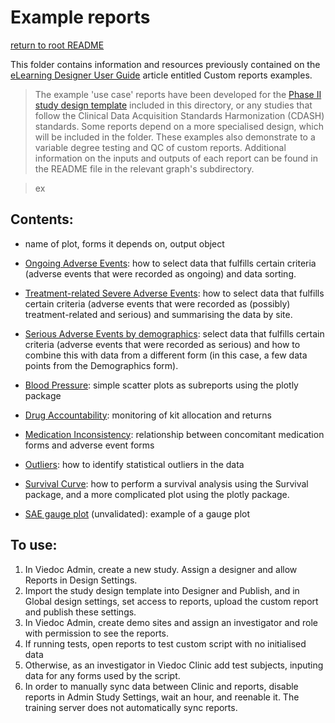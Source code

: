 # Example reports 
[return to root README](../README.md)

This folder contains information and resources previously contained on the  [eLearning Designer User Guide](https://help.viedoc.net/c/e311e6/) article entitled Custom reports examples.

> The example 'use case' reports have been developed for the [Phase II study design template](./StudyDesign_VIEDOC-PHASE-II-TEMPLATE_2.0.xml) included in this directory, or any studies that follow the Clinical Data Acquisition Standards Harmonization (CDASH) standards. Some reports depend on a more specialised design, which will be included in the folder. These examples also demonstrate to a variable degree testing and QC of custom reports. Additional information on the inputs and outputs of each report can be found in the README file in the relevant graph's subdirectory.

> ex

## Contents:
- name of plot, forms it depends on, output object

- [Ongoing Adverse Events](./ongoing-AEs/ongoingAEs.R): how to select data that fulfills certain criteria (adverse events that were recorded as ongoing) and data sorting.
- [Treatment-related Severe Adverse Events](./treatment-related-SAEs/treatmentRelatedSAEs.R): how to select data that fulfills certain criteria (adverse events that were recorded as (possibly) treatment-related and serious) and summarising the data by site.
- [Serious Adverse Events by demographics](./demographics-SAEs/saeDemographics.R): select data that fulfills certain criteria (adverse events that were recorded as serious) and how to combine this with data from a different form (in this case, a few data points from the Demographics form).
- [Blood Pressure](./blood-pressure/bloodPressurePlot.R): simple scatter plots as subreports using the plotly package
- [Drug Accountability](./drug-accountability/drugAccountability.R): monitoring of kit allocation and returns
- [Medication Inconsistency](./medication-inconsistency/medicationInconsistency.R): relationship between concomitant medication forms and adverse event forms
- [Outliers](/outliers/outliers.R): how to identify statistical outliers in the data
- [Survival Curve](./survival-curve/survivalCurvePlotKaplanMeier.R): how to perform a survival analysis using the Survival package, and a more complicated plot using the plotly package.
- [SAE gauge plot](./SAE-guage-plot/SAE%20gauge%20plot.R) (unvalidated): example of a gauge plot

## To use:
1. In Viedoc Admin, create a new study. Assign a designer and allow Reports in Design Settings.
2. Import the study design template into Designer and Publish, and in Global design settings, set access to reports, upload the custom report and publish these settings.
3. In Viedoc Admin, create demo sites and assign an investigator and role with permission to see the reports.
4. If running tests, open reports to test custom script with no initialised data
5. Otherwise, as an investigator in Viedoc Clinic add test subjects, inputing data for any forms used by the script.
6. In order to manually sync data between Clinic and reports, disable reports in Admin Study Settings, wait an hour, and reenable it. The training server does not automatically sync reports.
